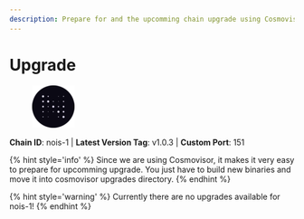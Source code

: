 ```yaml
---
description: Prepare for and the upcomming chain upgrade using Cosmovisor.
---
```


# Upgrade

<figure><img src="https://raw.githubusercontent.com/kj89/cosmos-images/main/logos/nois.png" alt=""><figcaption></figcaption></figure>

**Chain ID**: nois-1 | **Latest Version Tag**: v1.0.3 | **Custom Port**: 151

{% hint style='info' %}
Since we are using Cosmovisor, it makes it very easy to prepare for upcomming upgrade.
You just have to build new binaries and move it into cosmovisor upgrades directory.
{% endhint %}

{% hint style='warning' %}
Currently there are no upgrades available for nois-1!
{% endhint %}
